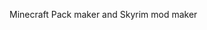 Minecraft Pack maker and Skyrim mod maker

<!---
MissileMann/MissileMann is a ✨ special ✨ repository because its `README.md` (this file) appears on your GitHub profile.
You can click the Preview link to take a look at your changes.
--->
